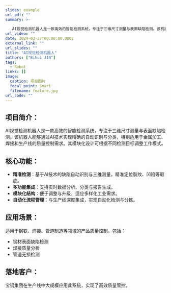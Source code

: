 ```yaml
---
slides: example
url_pdf: ""
summary: >-
  
   AI视觉检测机器人是一款高效的智能检测系统，专注于三维尺寸测量与表面缺陷检测。该机器人能够通过AI技术实现精确的自动识别与分类，特别适用于金属加工、焊接和生产线的质量控制需求。其模块化设计可根据不同检测目标调整工作模式。
url_video: ""
date: 2024-03-27T00:00:00.000Z
external_link: ""
url_slides: ""
title: "AI视觉检测机器人"
authors: ["Bihui JIN"]
tags:
  - Robot
links: []
image:
  caption: 项目图片
  focal_point: Smart
  filename: feature.jpg
url_code: ""
---
```


## 项目简介： 

AI视觉检测机器人是一款高效的智能检测系统，专注于三维尺寸测量与表面缺陷检测。该机器人能够通过AI技术实现精确的自动识别与分类，特别适用于金属加工、焊接和生产线的质量控制需求。其模块化设计可根据不同检测目标调整工作模式。

## 核心功能：

- **精准检测**：基于AI技术的缺陷自动识别与三维测量，精准定位裂纹、凹陷等瑕疵。
- **多功能集成**：支持实时数据分析、分类与报告生成。
- **模块化结构**：便于调整与升级，适应多样化工业需求。
- **自动化流程管理**：与生产线深度集成，实现自动化检测与分拣。

## 应用场景： 
适用于钢铁、焊接、管道制造等领域的产品质量控制，包括：

- 钢材表面缺陷检测
- 焊接质量分析
- 管道无损检测

## 落地客户： 
宝钢集团在生产线中大规模应用此系统，实现了高效质量管控。
